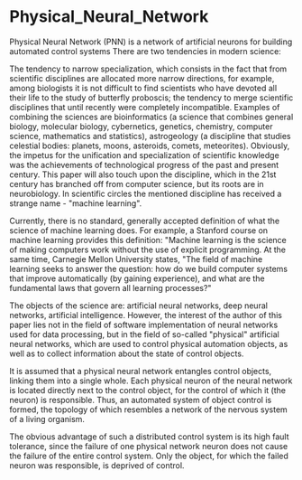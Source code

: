 # Physical_Neural_Network
Physical Neural Network (PNN) is a network of artificial neurons for building automated control systems
There are two tendencies in modern science:

The tendency to narrow specialization, which consists in the fact that from scientific disciplines are allocated more narrow directions, for example, among biologists it is not difficult to find scientists who have devoted all their life to the study of butterfly proboscis;
the tendency to merge scientific disciplines that until recently were completely incompatible. Examples of combining the sciences are bioinformatics (a science that combines general biology, molecular biology, cybernetics, genetics, chemistry, computer science, mathematics and statistics), astrogeology (a discipline that studies celestial bodies: planets, moons, asteroids, comets, meteorites). Obviously, the impetus for the unification and specialization of scientific knowledge was the achievements of technological progress of the past and present century.
This paper will also touch upon the discipline, which in the 21st century has branched off from computer science, but its roots are in neurobiology. In scientific circles the mentioned discipline has received a strange name - "machine learning".

Currently, there is no standard, generally accepted definition of what the science of machine learning does. For example, a Stanford course on machine learning provides this definition: "Machine learning is the science of making computers work without the use of explicit programming. At the same time, Carnegie Mellon University states, "The field of machine learning seeks to answer the question: how do we build computer systems that improve automatically (by gaining experience), and what are the fundamental laws that govern all learning processes?"

The objects of the science are: artificial neural networks, deep neural networks, artificial intelligence. However, the interest of the author of this paper lies not in the field of software implementation of neural networks used for data processing, but in the field of so-called "physical" artificial neural networks, which are used to control physical automation objects, as well as to collect information about the state of control objects.

It is assumed that a physical neural network entangles control objects, linking them into a single whole. Each physical neuron of the neural network is located directly next to the control object, for the control of which it (the neuron) is responsible. Thus, an automated system of object control is formed, the topology of which resembles a network of the nervous system of a living organism.

The obvious advantage of such a distributed control system is its high fault tolerance, since the failure of one physical network neuron does not cause the failure of the entire control system. Only the object, for which the failed neuron was responsible, is deprived of control.
